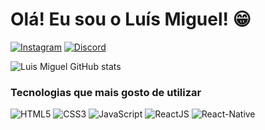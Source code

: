 
# Olá! Eu sou o Luís Miguel! 😁

[![Instagram](https://img.shields.io/badge/Instagram-E4405F?style=for-the-badge&logo=instagram&logoColor=white)](https://www.instagram.com/luismigueljacobus)
[![Discord](https://img.shields.io/badge/Discord-7289DA?style=for-the-badge&logo=discord&logoColor=white)](https://discord.gg/Q99s3XhF)

![Luis Miguel GitHub stats](https://github-readme-stats.vercel.app/api?username=Luis-Miguelj&show_icons=true&theme=dark)

### Tecnologias que mais gosto de utilizar

<div style="display:inline-block">
    <img alt="HTML5" src="https://img.shields.io/badge/HTML5-E34F26?style=for-the-badge&logo=html5&logoColor=white">
    <img alt="CSS3" src="https://img.shields.io/badge/CSS3-1572B6?style=for-the-badge&logo=css3&logoColor=white">
    <img alt="JavaScript" src="https://img.shields.io/badge/JavaScript-323330?style=for-the-badge&logo=javascript&logoColor=F7DF1E">
    <img alt="ReactJS" src="https://img.shields.io/badge/React-20232A?style=for-the-badge&logo=react&logoColor=61DAFB">
    <img alt="React-Native" src="https://img.shields.io/badge/React_Native-20232A?style=for-the-badge&logo=react&logoColor=61DAFB">
</div>
